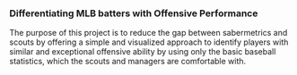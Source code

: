 ### Differentiating MLB batters with Offensive Performance
The purpose of this project is to reduce the gap between sabermetrics and scouts by offering a simple and visualized approach to identify players with similar and exceptional offensive ability by using only the basic baseball statistics, which the scouts and managers are comfortable with.
